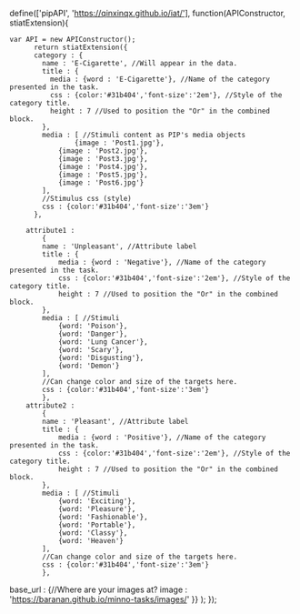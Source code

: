 define(['pipAPI', 'https://qinxinqx.github.io/iat/'], function(APIConstructor, stiatExtension){
	
	var API = new APIConstructor();
		  return stiatExtension({
		  category : { 
		    name : 'E-Cigarette', //Will appear in the data.
		    title : {
		      media : {word : 'E-Cigarette'}, //Name of the category presented in the task.
		      css : {color:'#31b404','font-size':'2em'}, //Style of the category title.
		      height : 7 //Used to position the "Or" in the combined block.
		    }, 
		    media : [ //Stimuli content as PIP's media objects
    		    	{image : 'Post1.jpg'}, 
    			{image : 'Post2.jpg'}, 
    			{image : 'Post3.jpg'}, 
    			{image : 'Post4.jpg'}, 
    			{image : 'Post5.jpg'}, 
    			{image : 'Post6.jpg'}
		    ], 
		    //Stimulus css (style)
		    css : {color:'#31b404','font-size':'3em'}
		  },	

  		attribute1 : 
			{
			name : 'Unpleasant', //Attribute label
			title : {
				media : {word : 'Negative'}, //Name of the category presented in the task.
				css : {color:'#31b404','font-size':'2em'}, //Style of the category title.
				height : 7 //Used to position the "Or" in the combined block.
			}, 
			media : [ //Stimuli
				{word: 'Poison'},
				{word: 'Danger'},
				{word: 'Lung Cancer'},
				{word: 'Scary'},
				{word: 'Disgusting'},
				{word: 'Demon'}
			], 
			//Can change color and size of the targets here.
			css : {color:'#31b404','font-size':'3em'}
			},
		attribute2 : 
			{
			name : 'Pleasant', //Attribute label
			title : {
				media : {word : 'Positive'}, //Name of the category presented in the task.
				css : {color:'#31b404','font-size':'2em'}, //Style of the category title.
				height : 7 //Used to position the "Or" in the combined block.
			}, 
			media : [ //Stimuli
				{word: 'Exciting'},
				{word: 'Pleasure'},
				{word: 'Fashionable'},
				{word: 'Portable'},
				{word: 'Classy'},
				{word: 'Heaven'}
			], 
			//Can change color and size of the targets here.
			css : {color:'#31b404','font-size':'3em'}
			},

  base_url : {//Where are your images at?
    image : 'https://baranan.github.io/minno-tasks/images/'
  }}
  );
  });

